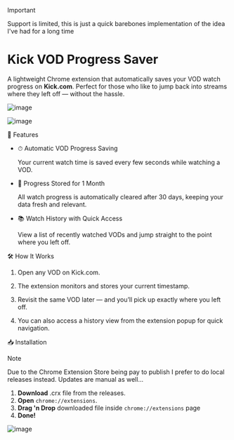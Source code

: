 > [!IMPORTANT]
> Support is limited, this is just a quick barebones implementation of the idea I've had for a long time

# Kick VOD Progress Saver
A lightweight Chrome extension that automatically saves your VOD watch progress on **Kick.com**. Perfect for those who like to jump back into streams where they left off — without the hassle.

![image](https://github.com/user-attachments/assets/047b7609-a731-4210-8a80-2c9975796d16)

![image](https://github.com/user-attachments/assets/df5b349f-f01b-46b4-bfd2-4f4e59fd2b3c)

📌 Features
- ⏱ Automatic VOD Progress Saving
  
  Your current watch time is saved every few seconds while watching a VOD.

- 📆 Progress Stored for 1 Month
  
  All watch progress is automatically cleared after 30 days, keeping your data fresh and relevant.

- 📚 Watch History with Quick Access

  View a list of recently watched VODs and jump straight to the point where you left off.

🛠 How It Works
1. Open any VOD on Kick.com.

2. The extension monitors and stores your current timestamp.

3. Revisit the same VOD later — and you’ll pick up exactly where you left off.

4. You can also access a history view from the extension popup for quick navigation.

📥 Installation
> [!NOTE]  
  Due to the Chrome Extension Store being pay to publish I prefer to do local releases instead. Updates are manual as well...
1. **Download** .crx file from the releases.
2. **Open** `chrome://extensions`.
3. **Drag 'n Drop** downloaded file inside `chrome://extensions` page
4. **Done!**

![image](https://github.com/user-attachments/assets/546a429d-c21b-4b67-922d-d07fc39ded43)

